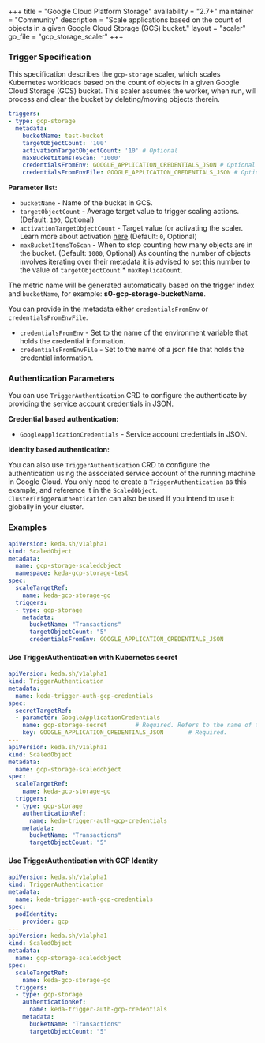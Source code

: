 +++
title = "Google Cloud Platform Storage"
availability = "2.7+"
maintainer = "Community"
description = "Scale applications based on the count of objects in a given Google Cloud Storage (GCS) bucket."
layout = "scaler"
go_file = "gcp_storage_scaler"
+++

### Trigger Specification

This specification describes the `gcp-storage` scaler, which scales Kubernetes workloads based on the count of objects in a given Google Cloud Storage (GCS) bucket. This scaler assumes the worker, when run, will process and clear the bucket by deleting/moving objects therein.

```yaml
triggers:
- type: gcp-storage
  metadata:
    bucketName: test-bucket
    targetObjectCount: '100'
    activationTargetObjectCount: '10' # Optional
    maxBucketItemsToScan: '1000'
    credentialsFromEnv: GOOGLE_APPLICATION_CREDENTIALS_JSON # Optional
    credentialsFromEnvFile: GOOGLE_APPLICATION_CREDENTIALS_JSON # Optional
```

**Parameter list:**

- `bucketName` - Name of the bucket in GCS.
- `targetObjectCount` - Average target value to trigger scaling actions. (Default: `100`, Optional)
- `activationTargetObjectCount` - Target value for activating the scaler. Learn more about activation [here](./../concepts/scaling-deployments.md#activating-and-scaling-thresholds).(Default: `0`, Optional)
- `maxBucketItemsToScan` - When to stop counting how many objects are in the bucket. (Default: `1000`, Optional)
As counting the number of objects involves iterating over their metadata it is advised to set this number to the value of `targetObjectCount` * `maxReplicaCount`.

The metric name will be generated automatically based on the trigger index and `bucketName`, for example: **s0-gcp-storage-bucketName**. 

You can provide in the metadata either `credentialsFromEnv` or `credentialsFromEnvFile`.
- `credentialsFromEnv` - Set to the name of the environment variable that holds the credential information.
- `credentialsFromEnvFile` - Set to the name of a json file that holds the credential information.

### Authentication Parameters
You can use `TriggerAuthentication` CRD to configure the authenticate by providing the service account credentials in JSON. 

**Credential based authentication:**

- `GoogleApplicationCredentials` - Service account credentials in JSON.

**Identity based authentication:**

You can also use `TriggerAuthentication` CRD to configure the authentication using the associated service account of the running machine in Google Cloud. You only need to create a `TriggerAuthentication` as this example, and reference it in the `ScaledObject`. `ClusterTriggerAuthentication` can also be used if you intend to use it globally in your cluster.

### Examples

```yaml
apiVersion: keda.sh/v1alpha1
kind: ScaledObject
metadata:
  name: gcp-storage-scaledobject
  namespace: keda-gcp-storage-test
spec:
  scaleTargetRef:
    name: keda-gcp-storage-go
  triggers:
  - type: gcp-storage
    metadata:
      bucketName: "Transactions"
      targetObjectCount: "5"
      credentialsFromEnv: GOOGLE_APPLICATION_CREDENTIALS_JSON
```

#### Use TriggerAuthentication with Kubernetes secret

```yaml
apiVersion: keda.sh/v1alpha1
kind: TriggerAuthentication
metadata:
  name: keda-trigger-auth-gcp-credentials
spec:
  secretTargetRef:
  - parameter: GoogleApplicationCredentials 
    name: gcp-storage-secret        # Required. Refers to the name of the secret
    key: GOOGLE_APPLICATION_CREDENTIALS_JSON       # Required.
---
apiVersion: keda.sh/v1alpha1
kind: ScaledObject
metadata:
  name: gcp-storage-scaledobject
spec:
  scaleTargetRef:
    name: keda-gcp-storage-go
  triggers:
  - type: gcp-storage
    authenticationRef:
      name: keda-trigger-auth-gcp-credentials
    metadata:
      bucketName: "Transactions"
      targetObjectCount: "5"
```

#### Use TriggerAuthentication with GCP Identity

```yaml
apiVersion: keda.sh/v1alpha1
kind: TriggerAuthentication
metadata:
  name: keda-trigger-auth-gcp-credentials
spec:
  podIdentity:
    provider: gcp
---
apiVersion: keda.sh/v1alpha1
kind: ScaledObject
metadata:
  name: gcp-storage-scaledobject
spec:
  scaleTargetRef:
    name: keda-gcp-storage-go
  triggers:
  - type: gcp-storage
    authenticationRef:
      name: keda-trigger-auth-gcp-credentials
    metadata:
      bucketName: "Transactions"
      targetObjectCount: "5"
```